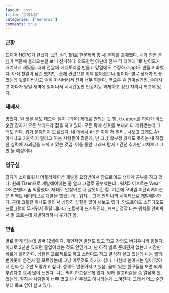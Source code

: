 ```yaml
---
layout: post
title: "살아있음"
categories: ['General']
comments: true
---
```

<script type="text/javascript" 
src="https://cdn.mathjax.org/mathjax/latest/MathJax.js?config=TeX-AMS_HTML">
</script>

### 근황
드디어 HCPC가 끝났다. 브1, 실1, 플1로 한문제씩 총 세 문제를 출제했다. [내가 만든 문제](https://www.acmicpc.net/problemset?sort=no_asc&author=effect2110&author_type=1)가 백준에 올라오는걸 보니 신기하다. 의도한건 아닌데 전부 각 티어대 1로 난이도가 매겨져서 재밌음. 대화 전날에 에디토리얼 만들고 당일에도 수정하고 ppt도 만들고 바빴다. 아직 할일이 남긴 했지만, 출제 관련으론 이제 없어졌으니 짱이다. 별로 상태가 안좋았는데 뒷풀이랍시고 술을 마셔버려서 진짜 너무 힘들다. 앞으론 술 안마실거임. 술마시고 자다가 당일 새벽에 일어나서 네시간동안 인공지능 과제하고 정신 차리니 학교에 있다.

### 데베시
망했다. 뭔 짓을 해도 데드락 탐지 구현이 제대로 안되는 듯 함. trx abort를 하다가 어느 순간 갑자기 모든 쓰레드가 잠을 자고 있다. 모든 락에 신호를 보내서 다 깨워봤는데 그래도 잔다. 뭐가 문제인지 모르겠다. 내 데베시 A+은 이제 저 멀리.. 나보고 그래도 A+ 아니냐고 기만하지 말라고 하는 사람들이 많은데, 난 그냥 학부생 과제도 못하는 내 허접한 실력에 자괴감을 느끼고 있는 것임. 이틀 동안 그래프 탐지 / 간선 추가만 고쳐보고 그만 둘 예정이다.

### 연구실
갑자기 스마트워치 어플리케이션 개발을 요청받아서 안드로이드 생태계 공부를 하고 있다. 원래 Tizen으로 개발해야하는 줄 알고 그걸로 공부했는데.. 워치5 이후로는 Wear OS 쓴댄다. 좀 억울했다. 제대로 안찾아본 내 잘못이긴 함. 기존에 모바일 어플리케이션은 리액트 네이티브로 개발을 했었는데.. 워치는 그게 안되니까 네이티브로 개발해야한다. 근데 코틀린 하나도 몰라서 상당히 삽질을 많이 해보고 있다. 안드로이드 스튜디오도 프로그램이 무거워서 돌릴 때마다 노트북이 뜨거워진다..ㅋㅋ;; 정작 나는 워치를 안써봐서 잘 모르는데 개발하려하니 웃기긴 함.

### 연말
별로 한게 없는데 벌써 12월이다. 개인적인 발전도 없고 학교 강의도 버거우니까 힘들다. 이대로 2년만 있으면 졸업이라는 것도 안믿기고, 난 아직 별로 준비된게 없는데 시간만 빠르게 흘러간다. 남들은 프로젝트도 하고 스터디도 하고 열심히 살고 있는데 나는 뭘까. 번아웃이 온건지 잘 모르겠는데 그냥 아무것도 하기가 싫다. 나한테 쏟아지는 일이 많아서 진짜 한 주만 도망가고 싶다. 성격도 안좋아지고 있음. 꿈이 있는 친구들을 보면 되게 부럽다고 요새 많이 느낀다. 나는 딱히 하고싶은게 없다. 원래 알고리즘을 좀 열심히 했었는데, 잘하는 사람들이 너무 많고 난 아무것도 아니라는게 느껴진다. 그래서 어느 순간부터 목표 없이 살고 있다.